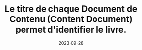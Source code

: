 ---
N: '97'
Rubrique: Identification et contact
title: Le titre de chaque Document de Contenu (Content Document) permet d'identifier le livre. 
detail: Le titre de chaque page permet d'identifier le site. 
abstract: 
categories: [" Identification et contact"]
agrege: O4097-E012
opquast: '4 097'
indiceebook: '12'
description: "Règle n° 012"
weight:  012
actif: '1'
layout: rules
date: 2023-09-28
tags: ["", ""]
objectif: ["Améliorer l’accessibilité des contenus aux personnes handicapées. ", "Améliorer la prise en compte des contenus par les moteurs de recherche et outils d’indexation"]
Meo: ["Rédiger le contenu de l'élément title de chaque Document de Contenu (Content Document) à y indiquer le nom du site."]
Controle: ""
Source: ["Opquast"]
Referential: [""]
Steps: ["Conception", "Editorial"]
---